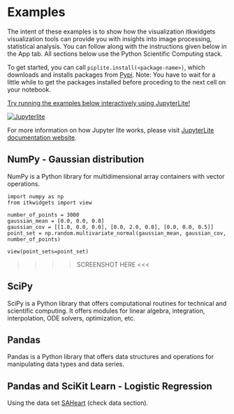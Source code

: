 # Examples

The intent of these examples is to show how the visualization itkwidgets visualization tools can provide you with insights into image processing, statistical analysis. 
You can follow along with the instructions given below in the App tab.
All sections below use the Python Scientific Computing stack. 
 
To get started, you can call `piplite.install(<package-name>)`, which downloads and installs packages from [Pypi](https://pypi.org/).
Note: You have to wait for a little while to get the packages installed before proceding to the next cell on your notebook. 


<a href="../../_static/lab/index.html">
Try running the examples below interactively using JupyterLite!

![Jupyterlite](https://jupyterlite.rtfd.io/en/latest/_static/badge.svg)
</a>

For more information on how Jupyter lite works, please visit [JupyterLite documentation website](https://jupyterlite.readthedocs.io/en/latest/).


## NumPy - Gaussian distribution
NumPy is a Python library for multidimensional array containers with vector operations.    

```
import numpy as np
from itkwidgets import view

number_of_points = 3000
gaussian_mean = [0.0, 0.0, 0.0]
gaussian_cov = [[1.0, 0.0, 0.0], [0.0, 2.0, 0.0], [0.0, 0.0, 0.5]]
point_set = np.random.multivariate_normal(gaussian_mean, gaussian_cov, number_of_points)

view(point_sets=point_set)
```

>>>> SCREENSHOT HERE <<<


## SciPy
SciPy is a Python library that offers computational routines for technical and scientific computing. It offers modules for linear algebra, integration, interpolation, ODE solvers, optimization, etc.

## Pandas
Pandas is a Python library that offers data structures and operations for manipulating data types and data series. 

## Pandas and SciKit Learn  - Logistic Regression

Using the data set [SAHeart](https://hastie.su.domains/ElemStatLearn/) (check data section). 

